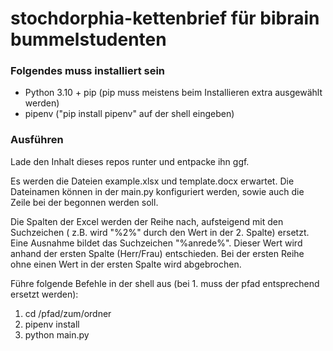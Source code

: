 # stochdorphia-kettenbrief für bibrain bummelstudenten

### Folgendes muss installiert sein
- Python 3.10 + pip (pip muss meistens beim Installieren extra ausgewählt werden)
- pipenv ("pip install pipenv" auf der shell eingeben)

### Ausführen
Lade den Inhalt dieses repos runter und entpacke ihn ggf.

Es werden die Dateien example.xlsx und template.docx erwartet.
Die Dateinamen können in der main.py konfiguriert werden, sowie auch die Zeile bei der begonnen werden soll.

Die Spalten der Excel werden der Reihe nach, aufsteigend mit den Suchzeichen ( z.B. wird "%2%" durch den Wert in der 2. Spalte) ersetzt.
Eine Ausnahme bildet das Suchzeichen "%anrede%". Dieser Wert wird anhand der ersten Spalte (Herr/Frau) entschieden.
Bei der ersten Reihe ohne einen Wert in der ersten Spalte wird abgebrochen. 

Führe folgende Befehle in der shell aus (bei 1. muss der pfad entsprechend ersetzt werden):
1. cd /pfad/zum/ordner
2. pipenv install
3. python main.py